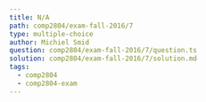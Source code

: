 ```yaml
---
title: N/A
path: comp2804/exam-fall-2016/7
type: multiple-choice
author: Michiel Smid
question: comp2804/exam-fall-2016/7/question.ts
solution: comp2804/exam-fall-2016/7/solution.md
tags:
  - comp2804
  - comp2804-exam
---
```

